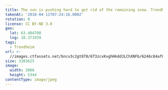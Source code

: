 ```yaml
---
title: The sun is pushing hard to get rid of the remaining snow. Trondheim
takenAt: '2018-04-11T07:24:16.000Z'
rotation: 0
license: CC BY-ND 3.0
geo:
  lat: 63.404708
  lng: 10.371939
tags:
  - Trondheim
url: >-
  //images.ctfassets.net/bncv3c2gt878/6T3zcvKvghHkddJLChXNFb/6246c84af8cfe6affe4e3688fdeff9a3/the-sun-is-pushing-hard-to-get-rid-of-the-remaining-snow-trondheim_27512405958_o
size: 3383625
image:
  width: 3006
  height: 5344
contentType: image/jpeg
---
```


